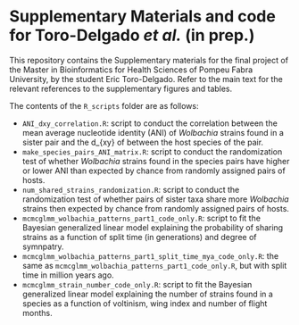 # Supplementary Materials and code for Toro-Delgado _et al._ (in prep.)
This repository contains the Supplementary materials for the final project of the Master in Bioinformatics for Health Sciences of Pompeu Fabra University, by the student Eric Toro-Delgado. Refer to the main text for the relevant references to the supplementary figures and tables.

The contents of the `R_scripts` folder are as follows:
- `ANI_dxy_correlation.R`: script to conduct the correlation between the mean average nucleotide identity (ANI) of _Wolbachia_ strains found in a sister pair and the d_{xy} of between the host species of the pair.
- `make_species_pairs_ANI_matrix.R`: script to conduct the randomization test of whether _Wolbachia_ strains found in the species pairs have higher or lower ANI than expected by chance from randomly assigned pairs of hosts.
- `num_shared_strains_randomization.R`: script to conduct the randomization test of whether pairs of sister taxa share more _Wolbachia_ strains then expected by chance from randomly assigned pairs of hosts.
- `mcmcglmm_wolbachia_patterns_part1_code_only.R`: script to fit the Bayesian generalized linear model explaining the probability of sharing strains as a function of split time (in generations) and degree of symnpatry.
- `mcmcglmm_wolbachia_patterns_part1_split_time_mya_code_only.R`: the same as `mcmcglmm_wolbachia_patterns_part1_code_only.R`, but with split time in million years ago.
- `mcmcglmm_strain_number_code_only.R`: script to fit the Bayesian generalized linear model explaining the number of strains found in a species as a function of voltinism, wing index and number of flight months.
